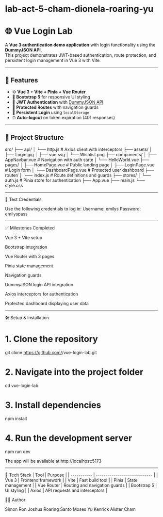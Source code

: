 # lab-act-5-cham-dionela-roaring-yu

# 🌐 Vue Login Lab

A **Vue 3 authentication demo application** with login functionality using the **DummyJSON API**.  
This project demonstrates JWT-based authentication, route protection, and persistent login management in Vue 3 with Vite.

---

## 🚀 Features

- ⚙️ **Vue 3 + Vite + Pinia + Vue Router**
- 🎨 **Bootstrap 5** for responsive UI styling
- 🔐 **JWT Authentication** with [DummyJSON API](https://dummyjson.com/docs/auth)
- 🧭 **Protected Routes** with navigation guards
- 💾 **Persistent Login** using `localStorage`
- ⏰ **Auto-logout** on token expiration (401 responses)

---

## 📂 Project Structure

src/
├── api/
│   └── http.js           # Axios client with interceptors
├── assets/
│   ├── Login.jpg
│   ├── vue.svg
│   └── Wishlist.png
├── components/
│   ├── AppNavbar.vue     # Navigation with auth state
│   └── HelloWorld.vue
├── pages/
│   ├── HomePage.vue      # Public landing page
│   ├── LoginPage.vue     # Login form
│   └── DashboardPage.vue # Protected user dashboard
├── router/
│   └── index.js          # Route definitions and guards
├── stores/
│   └── auth.js           # Pinia store for authentication
├── App.vue
├── main.js
└── style.css

---
🧪 Test Credentials

Use the following credentials to log in:
Username: emilys
Password: emilyspass


---
✅ Milestones Completed

 Vue 3 + Vite setup

 Bootstrap integration

 Vue Router with 3 pages

 Pinia state management

 Navigation guards

 DummyJSON login API integration

 Axios interceptors for authentication

 Protected dashboard displaying user data

 ---
 🛠️ Setup & Installation
 # 1. Clone the repository
git clone https://github.com/<your-username>/vue-login-lab.git

# 2. Navigate into the project folder
cd vue-login-lab

# 3. Install dependencies
npm install

# 4. Run the development server
npm run dev

The app will be available at http://localhost:5173

---

🧰 Tech Stack
| Tool        | Purpose                       |
| ----------- | ----------------------------- |
| Vue 3       | Frontend framework            |
| Vite        | Fast build tool               |
| Pinia       | State management              |
| Vue Router  | Routing and navigation guards |
| Bootstrap 5 | UI styling                    |
| Axios       | API requests and interceptors |


🧑‍💻 Author

Simon Ron Joshua Roaring
Santo Moses Yu
Kenrick Alister Cham
